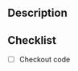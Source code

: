 ## Description
<!-- Provide a brief description of your changes -->

## Checklist
- [ ] Checkout code

